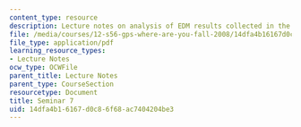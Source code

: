 ```yaml
---
content_type: resource
description: Lecture notes on analysis of EDM results collected in the previous week.
file: /media/courses/12-s56-gps-where-are-you-fall-2008/14dfa4b16167d0c86f68ac7404204be3_12s56_sem07.pdf
file_type: application/pdf
learning_resource_types:
- Lecture Notes
ocw_type: OCWFile
parent_title: Lecture Notes
parent_type: CourseSection
resourcetype: Document
title: Seminar 7
uid: 14dfa4b1-6167-d0c8-6f68-ac7404204be3
---
```

